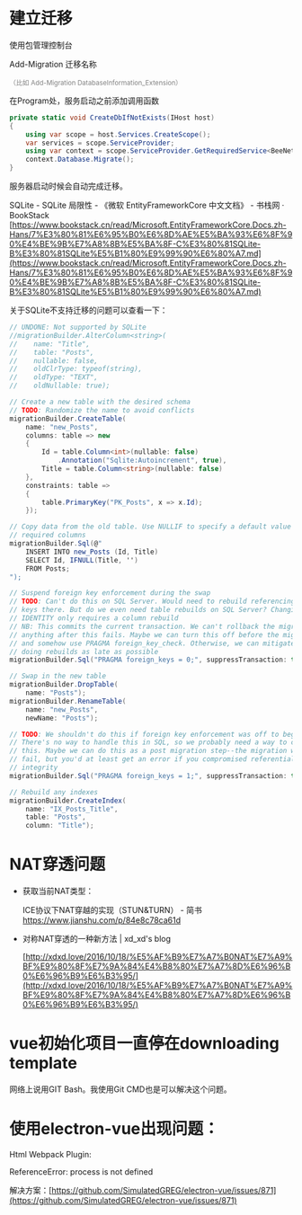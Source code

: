 # 建立迁移

使用包管理控制台

Add-Migration 迁移名称

<font color="gray"><small>（比如 Add-Migration DatabaseInformation_Extension）</small></font>

在Program处，服务启动之前添加调用函数

```csharp
private static void CreateDbIfNotExists(IHost host)
{
	using var scope = host.Services.CreateScope();
	var services = scope.ServiceProvider;
	using var context = scope.ServiceProvider.GetRequiredService<BeeNetContext>();
	context.Database.Migrate();
}
```

服务器启动时候会自动完成迁移。





SQLite - SQLite 局限性 - 《微软 EntityFrameworkCore 中文文档》 - 书栈网 · BookStack
[https://www.bookstack.cn/read/Microsoft.EntityFrameworkCore.Docs.zh-Hans/7%E3%80%81%E6%95%B0%E6%8D%AE%E5%BA%93%E6%8F%90%E4%BE%9B%E7%A8%8B%E5%BA%8F-C%E3%80%81SQLite-B%E3%80%81SQLite%E5%B1%80%E9%99%90%E6%80%A7.md](https://www.bookstack.cn/read/Microsoft.EntityFrameworkCore.Docs.zh-Hans/7%E3%80%81%E6%95%B0%E6%8D%AE%E5%BA%93%E6%8F%90%E4%BE%9B%E7%A8%8B%E5%BA%8F-C%E3%80%81SQLite-B%E3%80%81SQLite%E5%B1%80%E9%99%90%E6%80%A7.md)



关于SQLite不支持迁移的问题可以查看一下：

```csharp
// UNDONE: Not supported by SQLite
//migrationBuilder.AlterColumn<string>(
//    name: "Title",
//    table: "Posts",
//    nullable: false,
//    oldClrType: typeof(string),
//    oldType: "TEXT",
//    oldNullable: true);

// Create a new table with the desired schema
// TODO: Randomize the name to avoid conflicts
migrationBuilder.CreateTable(
    name: "new_Posts",
    columns: table => new
    {
        Id = table.Column<int>(nullable: false)
            .Annotation("Sqlite:Autoincrement", true),
        Title = table.Column<string>(nullable: false)
    },
    constraints: table =>
    {
        table.PrimaryKey("PK_Posts", x => x.Id);
    });

// Copy data from the old table. Use NULLIF to specify a default value for newly
// required columns
migrationBuilder.Sql(@"
    INSERT INTO new_Posts (Id, Title)
    SELECT Id, IFNULL(Title, '')
    FROM Posts;
");

// Suspend foreign key enforcement during the swap
// TODO: Can't do this on SQL Server. Would need to rebuild referencing foreign
// keys there. But do we even need table rebuilds on SQL Server? Changing
// IDENTITY only requires a column rebuild
// NB: This commits the current transaction. We can't rollback the migration if
// anything after this fails. Maybe we can turn this off before the migration
// and somehow use PRAGMA foreign_key_check. Otherwise, we can mitigate it by
// doing rebuilds as late as possible
migrationBuilder.Sql("PRAGMA foreign_keys = 0;", suppressTransaction: true);

// Swap in the new table
migrationBuilder.DropTable(
    name: "Posts");
migrationBuilder.RenameTable(
    name: "new_Posts",
    newName: "Posts");

// TODO: We shouldn't do this if foreign key enforcement was off to begin with.
// There's no way to handle this in SQL, so we probably need a way to configure
// this. Maybe we can do this as a post migration step--the migration wouldn't
// fail, but you'd at least get an error if you compromised referential
// integrity
migrationBuilder.Sql("PRAGMA foreign_keys = 1;", suppressTransaction: true);

// Rebuild any indexes
migrationBuilder.CreateIndex(
    name: "IX_Posts_Title",
    table: "Posts",
    column: "Title");
```



# NAT穿透问题

- 获取当前NAT类型：

   ICE协议下NAT穿越的实现（STUN&TURN） - 简书 https://www.jianshu.com/p/84e8c78ca61d
   
   
   
- 对称NAT穿透的一种新方法 | xd_xd's blog

   [http://xdxd.love/2016/10/18/%E5%AF%B9%E7%A7%B0NAT%E7%A9%BF%E9%80%8F%E7%9A%84%E4%B8%80%E7%A7%8D%E6%96%B0%E6%96%B9%E6%B3%95/](http://xdxd.love/2016/10/18/%E5%AF%B9%E7%A7%B0NAT%E7%A9%BF%E9%80%8F%E7%9A%84%E4%B8%80%E7%A7%8D%E6%96%B0%E6%96%B9%E6%B3%95/)


# vue初始化项目一直停在downloading template
网络上说用GIT Bash。我使用Git CMD也是可以解决这个问题。


# 使用electron-vue出现问题：

Html Webpack Plugin:   

ReferenceError: process is not defined

解决方案：[https://github.com/SimulatedGREG/electron-vue/issues/871](https://github.com/SimulatedGREG/electron-vue/issues/871)